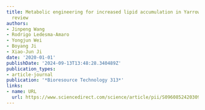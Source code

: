 ```yaml
---
title: Metabolic engineering for increased lipid accumulation in Yarrowia lipolytica–a
  review
authors:
- Jinpeng Wang
- Rodrigo Ledesma-Amaro
- Yongjun Wei
- Boyang Ji
- Xiao-Jun Ji
date: '2020-01-01'
publishDate: '2024-09-13T13:48:28.340489Z'
publication_types:
- article-journal
publication: '*Bioresource Technology 313*'
links:
- name: URL
  url: https://www.sciencedirect.com/science/article/pii/S0960852420309792
---
```

